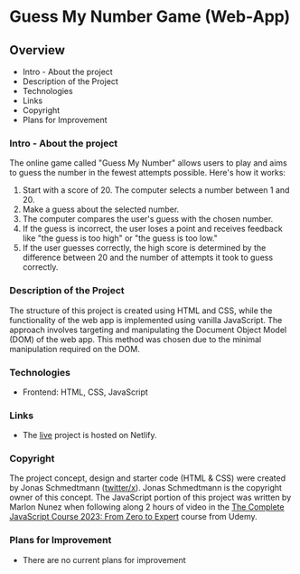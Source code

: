 # Guess My Number Game (Web-App)

## Overview

- Intro - About the project
- Description of the Project
- Technologies
- Links
- Copyright
- Plans for Improvement

### Intro - About the project

The online game called "Guess My Number" allows users to play and aims to guess the number in the fewest attempts possible. Here's how it works:

1. Start with a score of 20. The computer selects a number between 1 and 20.
2. Make a guess about the selected number.
3. The computer compares the user's guess with the chosen number.
4. If the guess is incorrect, the user loses a point and receives feedback like "the guess is too high" or "the guess is too low."
5. If the user guesses correctly, the high score is determined by the difference between 20 and the number of attempts it took to guess correctly.

### Description of the Project

The structure of this project is created using HTML and CSS, while the functionality of the web app is implemented using vanilla JavaScript. The approach involves targeting and manipulating the Document Object Model (DOM) of the web app. This method was chosen due to the minimal manipulation required on the DOM.

### Technologies

- Frontend: HTML, CSS, JavaScript

### Links

- The [live](https://app.netlify.com/sites/number-guess-game-demo-marlon-nunez/overview) project is hosted on Netlify.

### Copyright

The project concept, design and starter code (HTML & CSS) were created by Jonas Schmedtmann ([twitter/x](accouhttps://twitter.com/jonasschmedtman?lang=en)). Jonas Schmedtmann is the copyright owner of this concept. The JavaScript portion of this project was written by Marlon Nunez when following along 2 hours of video in the [The Complete JavaScript Course 2023: From Zero to Expert](https://www.udemy.com/course/the-complete-javascript-course/) course from Udemy.

### Plans for Improvement

- There are no current plans for improvement
